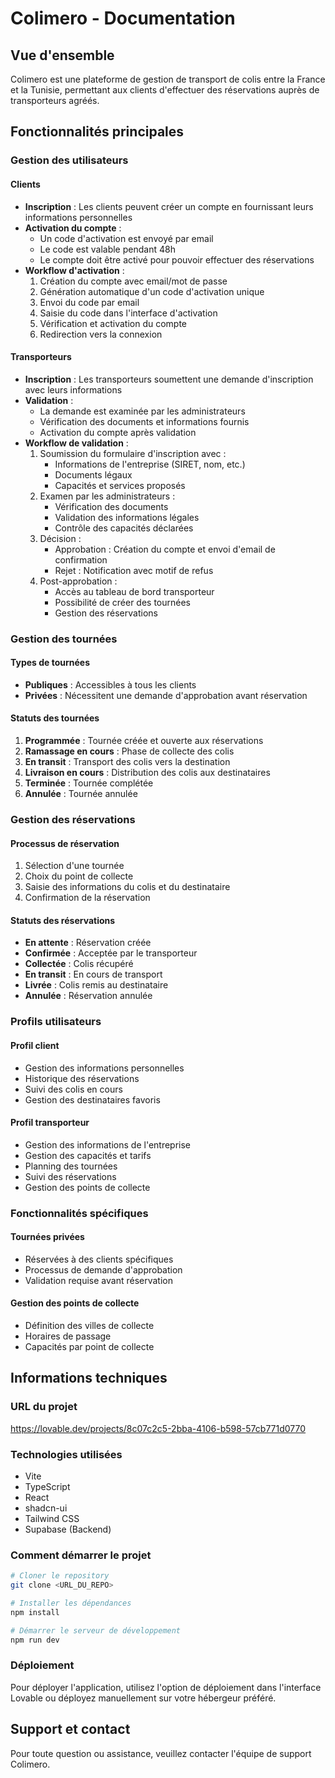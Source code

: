 # Colimero - Documentation

## Vue d'ensemble
Colimero est une plateforme de gestion de transport de colis entre la France et la Tunisie, permettant aux clients d'effectuer des réservations auprès de transporteurs agréés.

## Fonctionnalités principales

### Gestion des utilisateurs

#### Clients
- **Inscription** : Les clients peuvent créer un compte en fournissant leurs informations personnelles
- **Activation du compte** : 
  - Un code d'activation est envoyé par email
  - Le code est valable pendant 48h
  - Le compte doit être activé pour pouvoir effectuer des réservations
- **Workflow d'activation** :
  1. Création du compte avec email/mot de passe
  2. Génération automatique d'un code d'activation unique
  3. Envoi du code par email
  4. Saisie du code dans l'interface d'activation
  5. Vérification et activation du compte
  6. Redirection vers la connexion

#### Transporteurs
- **Inscription** : Les transporteurs soumettent une demande d'inscription avec leurs informations
- **Validation** : 
  - La demande est examinée par les administrateurs
  - Vérification des documents et informations fournis
  - Activation du compte après validation
- **Workflow de validation** :
  1. Soumission du formulaire d'inscription avec :
     - Informations de l'entreprise (SIRET, nom, etc.)
     - Documents légaux
     - Capacités et services proposés
  2. Examen par les administrateurs :
     - Vérification des documents
     - Validation des informations légales
     - Contrôle des capacités déclarées
  3. Décision :
     - Approbation : Création du compte et envoi d'email de confirmation
     - Rejet : Notification avec motif de refus
  4. Post-approbation :
     - Accès au tableau de bord transporteur
     - Possibilité de créer des tournées
     - Gestion des réservations

### Gestion des tournées

#### Types de tournées
- **Publiques** : Accessibles à tous les clients
- **Privées** : Nécessitent une demande d'approbation avant réservation

#### Statuts des tournées
1. **Programmée** : Tournée créée et ouverte aux réservations
2. **Ramassage en cours** : Phase de collecte des colis
3. **En transit** : Transport des colis vers la destination
4. **Livraison en cours** : Distribution des colis aux destinataires
5. **Terminée** : Tournée complétée
6. **Annulée** : Tournée annulée

### Gestion des réservations

#### Processus de réservation
1. Sélection d'une tournée
2. Choix du point de collecte
3. Saisie des informations du colis et du destinataire
4. Confirmation de la réservation

#### Statuts des réservations
- **En attente** : Réservation créée
- **Confirmée** : Acceptée par le transporteur
- **Collectée** : Colis récupéré
- **En transit** : En cours de transport
- **Livrée** : Colis remis au destinataire
- **Annulée** : Réservation annulée

### Profils utilisateurs

#### Profil client
- Gestion des informations personnelles
- Historique des réservations
- Suivi des colis en cours
- Gestion des destinataires favoris

#### Profil transporteur
- Gestion des informations de l'entreprise
- Gestion des capacités et tarifs
- Planning des tournées
- Suivi des réservations
- Gestion des points de collecte

### Fonctionnalités spécifiques

#### Tournées privées
- Réservées à des clients spécifiques
- Processus de demande d'approbation
- Validation requise avant réservation

#### Gestion des points de collecte
- Définition des villes de collecte
- Horaires de passage
- Capacités par point de collecte

## Informations techniques

### URL du projet
https://lovable.dev/projects/8c07c2c5-2bba-4106-b598-57cb771d0770

### Technologies utilisées
- Vite
- TypeScript
- React
- shadcn-ui
- Tailwind CSS
- Supabase (Backend)

### Comment démarrer le projet

```sh
# Cloner le repository
git clone <URL_DU_REPO>

# Installer les dépendances
npm install

# Démarrer le serveur de développement
npm run dev
```

### Déploiement
Pour déployer l'application, utilisez l'option de déploiement dans l'interface Lovable ou déployez manuellement sur votre hébergeur préféré.

## Support et contact
Pour toute question ou assistance, veuillez contacter l'équipe de support Colimero.